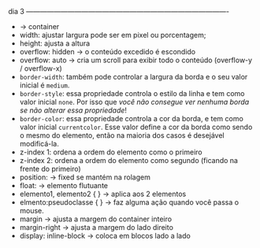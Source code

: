 dia 3 —————————————————————————————-

- <div/> → container
- width: ajustar largura pode ser em pixel ou porcentagem;
- height: ajusta a altura
- overflow: hidden  → o conteúdo excedido é escondido
- overflow: auto → cria um scroll para exibir todo o conteúdo (overflow-y / overflow-x)
- `border-width`: também pode controlar a largura da borda e o seu valor inicial é `medium`.
- `border-style`: essa propriedade controla o estilo da linha e tem como valor inicial `none`. Por isso que *você não consegue ver nenhuma borda se não alterar essa propriedade*!
- `border-color`: essa propriedade controla a cor da borda, e tem como valor inicial `currentcolor`. Esse valor define a cor da borda como sendo o mesmo do elemento, então na maioria dos casos é desejável modificá-la.
- z-index 1: ordena a ordem do elemento como o primeiro
- z-index 2: ordena a ordem do elemento como segundo (ficando na frente do primeiro)
- position: → fixed se mantém na rolagem
- float: → elemento flutuante
- elemento1, elemento2 { } → aplica aos 2 elementos
- elmento:pseudoclasse { } →  faz alguma ação quando você passa o mouse.
- margin → ajusta a margem do container inteiro
- margin-right → ajusta a margem do lado direito
- display: inline-block → coloca em blocos lado a lado